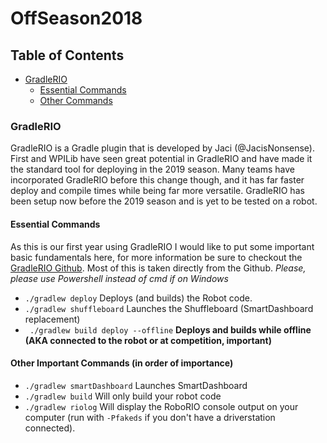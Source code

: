 # OffSeason2018
## Table of Contents
- [GradleRIO](https://github.com/frc3324/OffSeason2018#gradlerio)
  - [Essential Commands](https://github.com/frc3324/OffSeason2018#essential-commands)
  - [Other Commands](https://github.com/frc3324/OffSeason2018#other-important-commands-in-order-of-importance)
### GradleRIO
GradleRIO is a Gradle plugin that is developed by Jaci (@JacisNonsense). First and WPILib have seen great potential in GradleRIO and have made it the standard tool for deploying in the 2019 season. Many teams have incorporated GradleRIO before this change though, and it has far faster deploy and compile times while being far more versatile. GradleRIO has been setup now before the 2019 season and is yet to be tested on a robot.
#### Essential Commands
As this is our first year using GradleRIO I would like to put some important basic fundamentals here, for more information be sure to checkout the [GradleRIO Github](https://github.com/wpilibsuite/GradleRIO). Most of this is taken directly from the Github.
_Please, please use Powershell instead of cmd if on Windows_
- ```./gradlew deploy``` Deploys (and builds) the Robot code.
- ```./gradlew shuffleboard``` Launches the Shuffleboard (SmartDashboard replacement)
- ``` ./gradlew build deploy --offline``` **Deploys and builds while offline (AKA connected to the robot or at competition, important)**

#### Other Important Commands (in order of importance)
- ```./gradlew smartDashboard``` Launches SmartDashboard
- ```./gradlew build``` Will only build your robot code  
- ```./gradlew riolog``` Will display the RoboRIO console output on your computer (run with `-Pfakeds` if you don't have a driverstation connected).  

